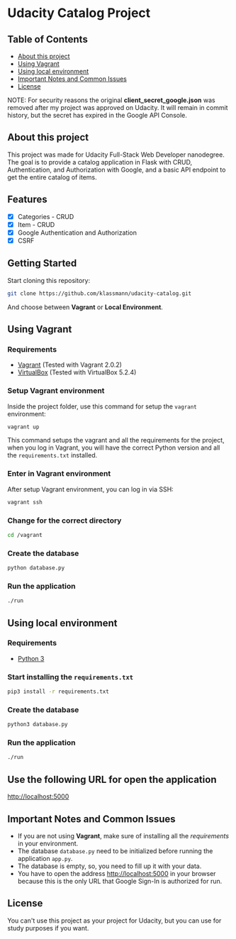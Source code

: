 # Udacity Catalog Project

## Table of Contents

- [About this project](#about)
- [Using Vagrant](#using-vagrant)
- [Using local environment](#using-local)
- [Important Notes and Common Issues](#common-issues)
- [License](#license)

NOTE: For security reasons the original **client_secret_google.json** was removed after my project was approved on Udacity. It will remain in commit history, but the secret has expired in the Google API Console.

<a name="about"></a>
## About this project
This project was made for Udacity Full-Stack Web Developer nanodegree. The goal is to provide a catalog application in Flask with CRUD, Authentication, and Authorization with Google, and a basic API endpoint to get the entire catalog of items.

## Features
- [x] Categories - CRUD
- [x] Item - CRUD
- [x] Google Authentication and Authorization
- [x] CSRF

## Getting Started
Start cloning this repository:
```bash
git clone https://github.com/klassmann/udacity-catalog.git
```
And choose between **Vagrant** or **Local Environment**.

<a name="using-vagrant"></a>
## Using Vagrant

### Requirements
- [Vagrant](https://www.vagrantup.com/) (Tested with Vagrant 2.0.2)
- [VirtualBox](https://www.virtualbox.org/wiki/Downloads) (Tested with VirtualBox 5.2.4)

### Setup Vagrant environment
Inside the project folder, use this command for setup the `vagrant` environment:
```bash
vagrant up
```
This command setups the vagrant and all the requirements for the project, when you log in Vagrant, you will have the correct Python version and all the `requirements.txt` installed.

### Enter in Vagrant environment
After setup Vagrant environment, you can log in via SSH:
```bash
vagrant ssh
```

### Change for the correct directory
```bash
cd /vagrant
```

### Create the database
```bash
python database.py
```

### Run the application
```bash
./run
```

<a name="using-local"></a>
## Using local environment

### Requirements
- [Python 3](https://www.python.org/downloads/)

### Start installing the `requirements.txt`

```bash
pip3 install -r requirements.txt
```

### Create the database
```bash
python3 database.py
```

### Run the application
```bash
./run
```


## Use the following URL for open the application
[http://localhost:5000](http://localhost:5000)


<a name="common-issues"></a>
## Important Notes and Common Issues
- If you are not using **Vagrant**, make sure of installing all the *requirements* in your environment.
- The database `database.py` need to be initialized before running the application `app.py`.
- The database is empty, so, you need to fill up it with your data.
- You have to open the address [http://localhost:5000](http://localhost:5000) in your browser because this is the only URL that Google Sign-In is authorized for run.


<a name="license"></a>
## License
You can't use this project as your project for Udacity, but you can use for study purposes if you want.


